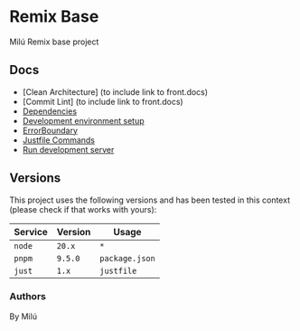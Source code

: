 # Remix Base

Milú Remix base project

## Docs
- [Clean Architecture] (to include link to front.docs)
- [Commit Lint] (to include link to front.docs)
- [Dependencies](./docs/dependencies.md)
- [Development environment setup](./docs/dev-environment-setup.md)
- [ErrorBoundary](./docs/error-boundary.md)
- [Justfile Commands](./docs/justfile-commands.md)
- [Run development server](./docs/run-development-server.md)

## Versions

This project uses the following versions and has been tested in this context
(please check if that works with yours):

| Service | Version | Usage          |
| ------- | ------- | -------------- |
| `node`  | `20.x`  | `*`            |
| `pnpm`  | `9.5.0` | `package.json` |
| `just`  | `1.x`   | `justfile`     |

### Authors
By Milú
